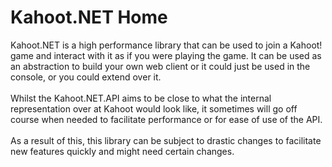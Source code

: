 # Kahoot.NET Home
Kahoot.NET is a high performance library that can be used to join a Kahoot! game and interact with it as if you were playing the game.
It can be used as an abstraction to build your own web client or it could just be used in the console, or you could extend over it.
<br>
<br>
Whilst the Kahoot.NET.API aims to be close to what the internal representation over at Kahoot would look like, it sometimes will go off course when needed to facilitate performance or for ease of use of the API.
<br>
<br>
As a result of this, this library can be subject to drastic changes to facilitate new features quickly and might need certain changes.
